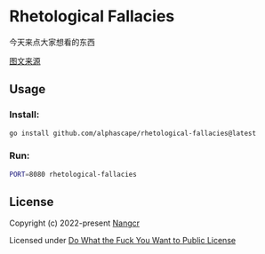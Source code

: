 # Rhetological Fallacies

今天来点大家想看的东西

[图文来源](https://informationisbeautiful.net/visualizations/rhetological-fallacies/)


## Usage

### Install:
```bash
go install github.com/alphascape/rhetological-fallacies@latest
```
### Run:
```bash
PORT=8080 rhetological-fallacies
```

## License

Copyright (c) 2022-present [Nangcr](https://github.com/nangcr)

Licensed under [Do What the Fuck You Want to Public License](./LICENSE)
